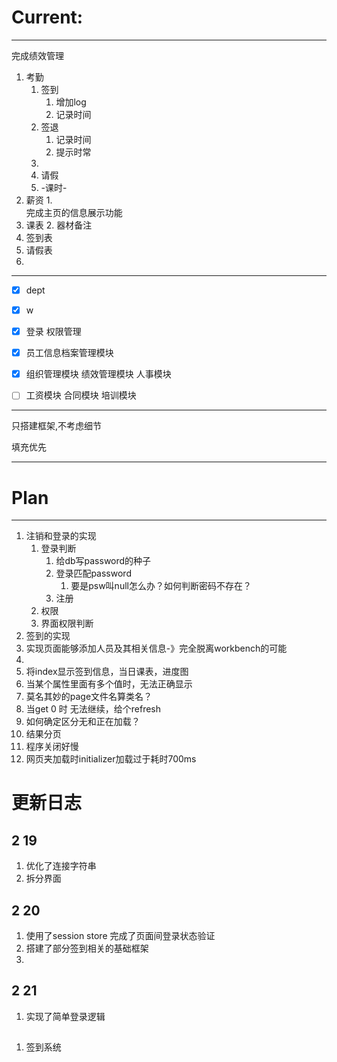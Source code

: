 # Current:
---
完成绩效管理
1. 考勤
   1. 签到
      1. 增加log
      2. 记录时间
   2. 签退
      1. 记录时间
      2. 提示时常
   3. 
   4. 请假
   5. -课时-
2. 薪资
   1.  
完成主页的信息展示功能
1. 课表
   2. 器材备注
2. 签到表
3. 请假表
4. 
---

- [x] dept
- [x] w
- [X] 登录 权限管理

- [x] 员工信息档案管理模块
- [x] 组织管理模块
绩效管理模块
人事模块 
- [ ] 工资模块
合同模块
培训模块


---
只搭建框架,不考虑细节

填充优先

---
# Plan
---
1. 注销和登录的实现
   1. 登录判断
      1. 给db写password的种子
      2. 登录匹配password
         1. 要是psw叫null怎么办？如何判断密码不存在？
      3. 注册
   2. 权限
   3. 界面权限判断
2. 签到的实现
3. 实现页面能够添加人员及其相关信息-》完全脱离workbench的可能
4. 
5. 将index显示签到信息，当日课表，进度图
6. 当某个属性里面有多个值时，无法正确显示
7. 莫名其妙的page文件名算类名？
8. 当get 0 时 无法继续，给个refresh
9.  如何确定区分无和正在加载？
10. 结果分页
11. 程序关闭好慢
12. 网页夹加载时initializer加载过于耗时700ms
# 更新日志
## 2 19
1. 优化了连接字符串
2. 拆分界面

## 2 20
1. 使用了session store 完成了页面间登录状态验证
2. 搭建了部分签到相关的基础框架
3. 

## 2 21
1. 实现了简单登录逻辑

##
1. 签到系统


